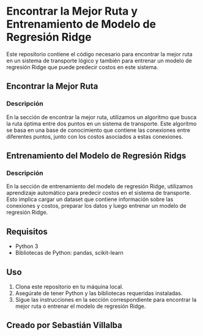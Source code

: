 
# Encontrar la Mejor Ruta y Entrenamiento de Modelo de Regresión Ridge

Este repositorio contiene el código necesario para encontrar la mejor ruta en un sistema de transporte lógico y también para entrenar un modelo de regresión Ridge que puede predecir costos en este sistema.

## Encontrar la Mejor Ruta

### Descripción
En la sección de encontrar la mejor ruta, utilizamos un algoritmo que busca la ruta óptima entre dos puntos en un sistema de transporte. Este algoritmo se basa en una base de conocimiento que contiene las conexiones entre diferentes puntos, junto con los costos asociados a estas conexiones.

## Entrenamiento del Modelo de Regresión Ridgs

### Descripción
En la sección de entrenamiento del modelo de regresión Ridge, utilizamos aprendizaje automático para predecir costos en el sistema de transporte. Esto implica cargar un dataset que contiene información sobre las conexiones y costos, preparar los datos y luego entrenar un modelo de regresión Ridge.

## Requisitos
- Python 3
- Bibliotecas de Python: pandas, scikit-learn

## Uso
1. Clona este repositorio en tu máquina local.
2. Asegúrate de tener Python y las bibliotecas requeridas instaladas.
3. Sigue las instrucciones en la sección correspondiente para encontrar la mejor ruta o entrenar el modelo de regresión Ridge.

## Creado por Sebastián Villalba

